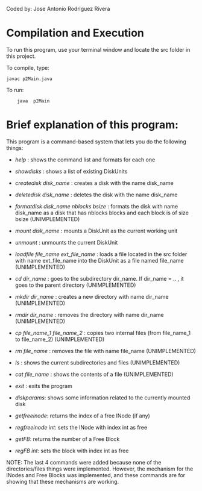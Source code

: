 Coded by: Jose Antonio Rodriguez Rivera

# Compilation and Execution
To run this program, use your terminal window and locate the src folder in this project.

To compile, type:

	javac p2Main.java

To run:

		java  p2Main
		

# Brief explanation of this program:
This program is a command-based system that lets
you do the following things:

- *help* : shows the command list and formats for each one

- *showdisks* : shows a list of existing DiskUnits

- *createdisk disk_name* : creates a disk with the name disk_name 

- *deletedisk disk_name* : deletes the disk with the name disk_name

- *formatdisk disk_name nblocks bsize* : formats the disk with name disk_name as a disk that has nblocks blocks and each block is of size bsize (UNIMPLEMENTED)

- *mount disk_name* : mounts a DiskUnit as the current working unit

- *unmount* : unmounts the current DiskUnit

- *loadfile file_name ext_file_name* : loads a file located in the src folder with name ext_file_name into the DiskUnit as a file named file_name (UNIMPLEMENTED)

- *cd dir_name* : goes to the subdirectory dir_name. If dir_name = .. , it goes to the parent directory (UNIMPLEMENTED)

- *mkdir dir_name* : creates a new directory with name dir_name (UNIMPLEMENTED)

- *rmdir dir_name* :  removes the directory with name dir_name (UNIMPLEMENTED)

- *cp file_name_1 file_name_2* : copies two internal files (from file_name_1 to file_name_2) (UNIMPLEMENTED)

- *rm file_name* : removes the file with name file_name (UNIMPLEMENTED)

- *ls* : shows the current subdirectories and files (UNIMPLEMENTED)

- *cat file_name* : shows the contents of a file (UNIMPLEMENTED)

- *exit* : exits the program

- *diskparams*: shows some information related to the currently mounted disk

- *getfreeinode*: returns the index of a free INode (if any)

- *regfreeinode int*: sets the INode with index int as free

- *getFB*: returns the number of a Free Block

- *regFB int*: sets the block with index int as free

NOTE: The last 4 commands were added because none of the directories/files 
      things were implemented. However, the mechanism for the INodes and
      Free Blocks was implemented, and these commands are for showing that
      these mechanisms are working.
